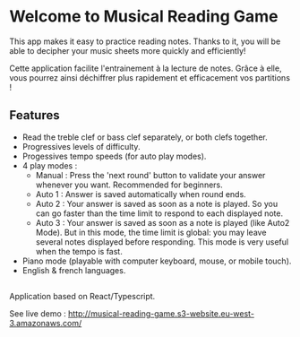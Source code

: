 # Welcome to Musical Reading Game

This app makes it easy to practice reading notes. Thanks to it, you will be able to decipher your music sheets more quickly and efficiently!

Cette application facilite l'entrainement à la lecture de notes. Grâce à elle, vous pourrez ainsi déchiffrer plus rapidement et efficacement vos partitions !

## Features
- Read the treble clef or bass clef separately, or both clefs together.
- Progressives levels of difficulty.
- Progessives tempo speeds (for auto play modes).
- 4 play modes :
  - Manual : Press the 'next round' button to validate your answer whenever you want. Recommended for beginners.
  - Auto 1 : Answer is saved automatically when round ends.
  - Auto 2 : Your answer is saved as soon as a note is played. So you can go faster than the time limit to respond to each displayed note.
  - Auto 3 : Your answer is saved as soon as a note is played (like Auto2 Mode). But in this mode, the time limit is global: you may leave several notes displayed before responding. This mode is very useful when the tempo is fast.
- Piano mode (playable with computer keyboard, mouse, or mobile touch).
- English & french languages.

## 

Application based on React/Typescript.

See live demo : http://musical-reading-game.s3-website.eu-west-3.amazonaws.com/
